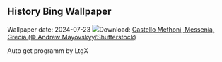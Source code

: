 ## History Bing Wallpaper
Wallpaper date: 2024-07-23
![](https://www.bing.com/th?id=OHR.MethoniCastle_IT-IT2567271010_UHD.jpg&w=1000)Download: [Castello Methoni, Messenia, Grecia (© Andrew Mayovskyy/Shutterstock)](https://www.bing.com/th?id=OHR.MethoniCastle_IT-IT2567271010_UHD.jpg)

Auto get programm by LtgX
